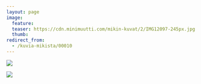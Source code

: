 ```yaml
---
layout: page
image:
  feature:
  teaser: https://cdn.minimuutti.com/mikin-kuvat/2/IMG12097-245px.jpg
  thumb:
redirect_from:
  - /kuvia-mikista/00010
---
```


![](https://cdn.minimuutti.com/mikin-kuvat/2/IMG12096-800px.jpg)

![](https://cdn.minimuutti.com/mikin-kuvat/2/IMG12097-800px.jpg)
